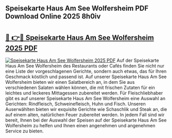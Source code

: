 ## Speisekarte Haus Am See Wolfersheim PDF Download Online 2025 8h0iv

# <h2><a href="http://gcat9j.nevu.top/?p=Speisekarte+Haus+Am+See+Wolfersheim">🔗 👉🔴 Speisekarte Haus Am See Wolfersheim 2025 PDF</a></h2>

[![Speisekarte Haus Am See Wolfersheim 2025 PDF](https://i.imgur.com/dBaPXMq.png)](http://gcat9j.nevu.top/?p=Speisekarte+Haus+Am+See+Wolfersheim)
Auf der Speisekarte Haus Am See Wolfersheim des Restaurants oder Cafés finden Sie nicht nur eine Liste der vorgeschlagenen Gerichte, sondern auch etwas, das für Ihren Geschmack köstlich und passend ist. Auf unserer Speisekarte Haus Am See Wolfersheim bieten wir einen Salatbereich an, in dem Sie aus verschiedenen Salaten wählen können, die mit frischen Zutaten für ein leichtes und leckeres Mittagessen zubereitet werden. Für Fleischliebhaber gibt es auf unserer Speisekarte Haus Am See Wolfersheim eine Auswahl an Gerichten: Rindfleisch, Schweinefleisch, Huhn und Fisch. Unseren Auserwählten bieten wir exquisite Gerichte wie Schaschlik und Steak an, die auf einem alten, natürlichen Feuer zubereitet werden. In jedem Fall sind wir bereit, Ihnen bei der Auswahl der Speisen auf der Speisekarte Haus Am See Wolfersheim zu helfen und Ihnen einen angenehmen und angenehmen Service zu bieten.
